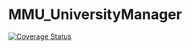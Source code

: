 # MMU_UniversityManager
[![Coverage Status](https://coveralls.io/repos/github/Wabri/MMU_UniversityManager/badge.svg?branch=master)](https://coveralls.io/github/Wabri/MMU_UniversityManager?branch=master)
